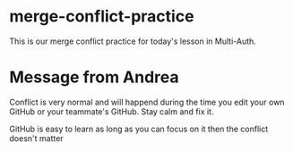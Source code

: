 # merge-conflict-practice
This is our merge conflict practice for today's lesson in Multi-Auth.
# Message from Andrea 
Conflict is very normal and will happend during the time you edit your own GitHub or your teammate's GitHub. Stay calm and fix it.

GitHub is easy to learn as long as you can focus on it then the conflict doesn't matter